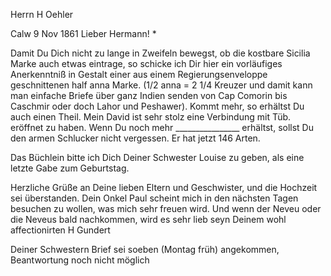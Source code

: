 Herrn H Oehler

 Calw 9 Nov 1861
Lieber Hermann! <Oehler>*

Damit Du Dich nicht zu lange in Zweifeln bewegst, ob die kostbare Sicilia Marke auch etwas eintrage, so schicke ich Dir hier ein vorläufiges Anerkenntniß in Gestalt einer aus einem Regierungsenveloppe geschnittenen half anna Marke. (1/2 anna = 2 1/4 Kreuzer und damit kann man einfache Briefe über ganz Indien senden von Cap Comorin bis Caschmir oder doch Lahor und Peshawer). Kommt mehr, so erhältst Du auch einen Theil. Mein David ist sehr stolz eine Verbindung mit Tüb. eröffnet zu haben. Wenn Du noch mehr ________________ erhältst, sollst Du den armen Schlucker nicht vergessen. Er hat jetzt 146 Arten.

Das Büchlein bitte ich Dich Deiner Schwester Louise zu geben, als eine letzte Gabe zum Geburtstag.

Herzliche Grüße an Deine lieben Eltern und Geschwister, und die Hochzeit sei überstanden. Dein Onkel Paul scheint mich in den nächsten Tagen besuchen zu wollen, was mich sehr freuen wird. Und wenn der Neveu oder die Neveus bald nachkommen, wird es sehr lieb seyn
 Deinem
 wohl affectionirten
 H Gundert

Deiner Schwestern Brief sei soeben (Montag früh) angekommen, Beantwortung noch nicht möglich
